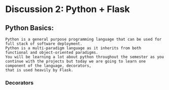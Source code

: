 # Discussion 2: Python + Flask

## Python Basics:
    Python is a general purpose programming language that can be used for full stack of software deployment.
    Python is a multi-paradigm language as it inherits from both functional and object-oriented paradigms.
    You will be learning a lot about python throughout the semester as you continue with the projects but today we are going to learn one component of the language, decorators,
    that is used heavily by Flask. 
### Decorators

    



